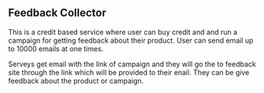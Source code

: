 ## Feedback Collector

This is a credit based service where user can buy credit and and run a campaign for getting feedback about their product. User can send email up to 10000 emails at one times.

Serveys get email with the link of campaign and they will go the to feedback site through the link which will be provided to their enail. They can be give feedback about the product or campaign.
